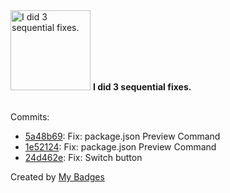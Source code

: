 <img src="https://my-badges.github.io/my-badges/fix-3.png" alt="I did 3 sequential fixes." title="I did 3 sequential fixes." width="128">
<strong>I did 3 sequential fixes.</strong>
<br><br>

Commits:

- <a href="https://github.com/kibongos40/dev-jobs/commit/5a48b69c22987b30a54adae9d34da4e34fd2bf50">5a48b69</a>: Fix: package.json Preview Command
- <a href="https://github.com/kibongos40/dev-jobs/commit/1e521244420d199fb28ca8864c3a349893b7ce7f">1e52124</a>: Fix: package.json Preview Command
- <a href="https://github.com/kibongos40/dev-jobs/commit/24d462ec077c3d04edf053491907cacc1aad42fa">24d462e</a>: Fix: Switch button


Created by <a href="https://github.com/my-badges/my-badges">My Badges</a>